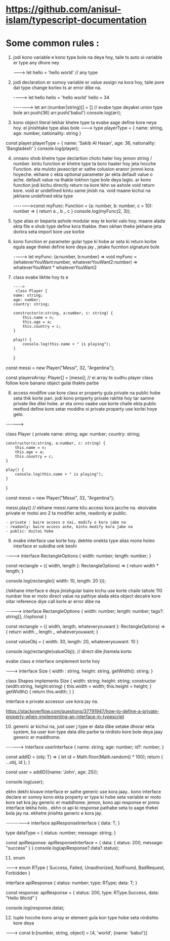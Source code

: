 
# https://github.com/anisul-islam/typescript-documentation

# Some common rules :

1.  jodi kono variable e kono type bole na deya hoy, taile ts auto oi variable er type any dhore ney

    ---> let hello = 'hello world' // any type

2.  jodi declaration er somoy variable er value assign na kora hoy, taile pore dat type change korleo ts ar error dibe na.

    ----> let hello
    hello = 'hello world'
    hello = 34

    -------> let arr:(number|string)[] = [] // evabe type deyakei union type bole
    arr.push(36)
    arr.push('babul')
    console.log(arr);

3.  kono object literal lekhar khetre type ta evabe aage define kore neya hoy. ei jinishtake type alias bole
    ---> type playerType = {
    name: string,
    age: number,
    nationality: string
    }

const player:playerType = {
name: 'Sakib Al Hasan',
age: 36,
nationality: 'Bangladesh'
}
console.log(player);

4.  onnano shob khetre type declartion choto hater hoy jemon string / number. kintu function er khetre type ta boro haater hoy jeta hocche Function. eta muloto javascript er sathe colusion eranor jonnoi kora hoyeche. ekhane c ekta optional parameter jar ekta default value o ache. default value na thakle tokhon type bole deya lagto. ar kono function jodi kichu directly return na kore tkhn se ashole void return kore. void ar undefined kintu same jinish na. void maane kichui na jekhane undefined ekta type

    ------->const myFunc: Function = (a: number, b: number, c = 10): number => {
    return a _ b _ c
    }
    console.log(myFunc(2, 3));

5.  type alias er beparta ashole modular way te korlei valo hoy. maane alada ekta file e shob type define kora thakbe. then okhan theke jekhane jeta dorkra seta import kore use korbe

6.  kono function er parameter gular type ki hobe ar seta ki return korbe egula aage thekei define kore deya jay , jetake fucntion signature bole

    ----> let myFunc: (a:number, b:number) => void
    myFunc = (whateverYouWant:number, whateverYouWant2:number) => whateverYouWant \* whateverYouWant2

7.  class evabe likhte hoy ts e

        ---->
         class Player {
        name: string;
        age: number;
        country: string;

        constructor(n:string, a:number, c: string) {
            this.name = n;
            this.age = a;
            this.country = c;
        }

        play() {
            console.log(this.name + " is playing");
        }

    }

const messi = new Player("Messi", 32, "Argentina");

const playersArray: Player[] = [messi]; // ei array te sudhu player class follow kore banano object gulai thakte parbe

8. access modifire use kore class er property gula private na public hobe seta thik korte pari. jodi kono property private rakhte hoy tar samne private like dilei hobe. ar eta onno vaabe use korte chaile ekta public method define kore setar moddhe oi private property use korlei hoye gelo.

------>

class Player {
private name: string;
age: number;
country: string;

    constructor(n:string, a:number, c: string) {
        this.name = n;
        this.age = a;
        this.country = c;
    }

    play() {
        console.log(this.name + " is playing");
    }

}

const messi = new Player("Messi", 32, "Argentina");

messi.play() // ekhane messi.name kitu access kora jacche na. ekoivabe private er motoi aro 2 ta modifier ache, readonly ar public.

    - private : baire access o nai, modify o kora jabe na
    - readonly: baire access ache, kintu modify kora jabe na
    - public: duitai hobe

9. evabe interface use korte hoy. dekhte onekta type alias mone holeo interface er subidha onk beshi

----> interface RectangleOptions {
width: number;
length: number;
}

const rectangle = ({ width, length }: RectangleOptions) => {
return width \* length;
}

console.log(rectangle({ width: 10, length: 20 }));

//ekhane interface e deya jinishgular baire kichu use korte chaile tahole 110 number line er moto direct value na pathiye alada ekta object decalre kore oitar reference diye call korle ar error dibe na

-----> interface RectangleOptions {
width: number;
length: number;
tags?: string[]; //optional
}

const rectangle = ({ width, length, whateveryouwant }: RectangleOptions) => {
return width _ length _ whateveryouwant;
}

const valueObj = {
width: 30,
length: 20,
whateveryouwant: 10
}

console.log(rectangle(valueObj)); // direct dile jhamela korto

evabe class e interface omplement korte hoy

---> interface Size {
width : string,
height: string,
getWidth(): string;
}

class Shapes implements Size {
width: string;
height: string;
constructor (width:string, height:string) {
this.width = width;
this.height = height;
}
getWidth() {
return this.width;
}
}

interface e private accessor use kora jay na.

https://stackoverflow.com/questions/37791947/how-to-define-a-private-property-when-implementing-an-interface-in-typescript

10. generic ar kichui na, just user j type er data dibe setake dhorar ekta system, ba user kon type data dite parbe ta nirdisto kore bole deya jaay generic er maddhome.

------> interface userInterface {
name: string;
age: number;
id?: number;
}

const addID = <T extends userInterface>(obj: T) => {
let id = Math.floor(Math.random() \* 100);
return { ...obj, id };
}

const user = addID({name: 'John', age: 25});

console.log(user);

ekhn dekhi kivave interface er sathe generic use kora jaay..
kono interface declare er somoy kono ekta property er type ki hobe seta variable er moto kore set kra jay generic er maddhome. jemon, kono api response er jonno interface lekha holo.. ekhn oi api ki response pathabe seta to aage thekei bola jay na. ekhetre jinishta generic e kora jay.

---------> interface apiResponseInterface<T> {
data: T;
}

type dataType = {
status: number;
message: string;
}

const apiResponse: apiResponseInterface<dataType> = {
data: {
status: 200,
message: "success"
}
}
console.log(apiResponse?.data?.status);

11. enum

---> enum RType {
Success,
Failed,
Unauthorized,
NotFound,
BadRequest,
Forbidden
}

interface apiResponse<T> {
status: number;
type: RType;
data: T;
}

const response: apiResponse<string> = {
status: 200,
type: RType.Success,
data: "Hello World"
}

console.log(response.data);




12. tuple hocche kono array er element gula kon type hobe seta nirdishto kore deya

---> const b:[number, string, object] = [4, 'world', {name: 'babul'}]
